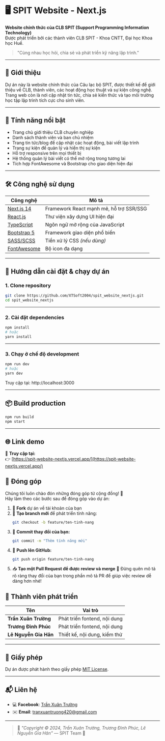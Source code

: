 # 🖥️ SPIT Website - Next.js

**Website chính thức của CLB SPIT (Support Programming Information Technology)**  
Được phát triển bởi các thành viên CLB SPIT - Khoa CNTT, Đại học Khoa học Huế.  
> "Cùng nhau học hỏi, chia sẻ và phát triển kỹ năng lập trình."

---

## 📌 Giới thiệu

Dự án này là website chính thức của Câu lạc bộ SPIT, được thiết kế để giới thiệu về CLB, thành viên, các hoạt động học thuật và sự kiện công nghệ. Trang web còn là nơi cập nhật tin tức, chia sẻ kiến thức và tạo môi trường học tập lập trình tích cực cho sinh viên.

---

## 🌟 Tính năng nổi bật

- Trang chủ giới thiệu CLB chuyên nghiệp  
- Danh sách thành viên và ban chủ nhiệm  
- Trang tin tức/blog để cập nhật các hoạt động, bài viết lập trình  
- Trang sự kiện để quản lý và hiển thị sự kiện  
- Hỗ trợ responsive trên mọi thiết bị  
- Hệ thống quản lý bài viết có thể mở rộng trong tương lai  
- Tích hợp FontAwesome và Bootstrap cho giao diện hiện đại  

---

## 🛠️ Công nghệ sử dụng

| Công nghệ | Mô tả |
|----------|------|
| [Next.js 14](https://nextjs.org/) | Framework React mạnh mẽ, hỗ trợ SSR/SSG |
| [React.js](https://reactjs.org/) | Thư viện xây dựng UI hiện đại |
| [TypeScript](https://www.typescriptlang.org/) | Ngôn ngữ mở rộng của JavaScript |
| [Bootstrap 5](https://getbootstrap.com/) | Framework giao diện phổ biến |
| [SASS/SCSS](https://sass-lang.com/) | Tiền xử lý CSS *(nếu dùng)* |
| [FontAwesome](https://fontawesome.com/) | Bộ icon đa dạng |

---

## 🚀 Hướng dẫn cài đặt & chạy dự án

### 1. Clone repository

```bash
git clone https://github.com/XTSoft2004/spit_website_nextjs.git
cd spit_website_nextjs
```

---
### 2. Cài đặt dependencies

```bash
npm install
# hoặc
yarn install
```

---
### 3. Chạy ở chế độ development

```bash
npm run dev
# hoặc
yarn dev
```
Truy cập tại: http://localhost:3000

---
## 📦 Build production

```bash
npm run build
npm start
```

---
## 🌐 Link demo

📍 **Truy cập tại:**  
👉 [https://spit-website-nextjs.vercel.app/](https://spit-website-nextjs.vercel.app/)

## 🤝 Đóng góp

Chúng tôi luôn chào đón những đóng góp từ cộng đồng! 💪  
Hãy làm theo các bước sau để đóng góp vào dự án:

1. 🍴 **Fork** dự án về tài khoản của bạn  
2. 🌱 **Tạo branch mới** để phát triển tính năng:
   ```bash
   git checkout -b feature/ten-tinh-nang
   ```
3. 💾 **Commit thay đổi của bạn:**
    ```bash
    git commit -m "Thêm tính năng mới"
    ```
4. 🚀 **Push lên GitHub:**
    ```bash
    git push origin feature/ten-tinh-nang
    ```
5. 📥 **Tạo một Pull Request để được review và merge**
🙌 Đừng quên mô tả rõ ràng thay đổi của bạn trong phần mô tả PR để giúp việc review dễ dàng hơn nhé!

## 👥 Thành viên phát triển

| Tên                    | Vai trò                                  |
|------------------------|-------------------------------------------|
| **Trần Xuân Trường**         | Phát triển fontend, nội dung       |
| **Trương Đình Phúc** | Phát triển fontend, nội dung        |
| **Lê Nguyễn Gia Hân** | Thiết kế, nội dung, kiểm thử         |

---

## 📄 Giấy phép

Dự án được phát hành theo giấy phép [MIT License](LICENSE).

---

## 📬 Liên hệ

- 💻 **Facebook**: [Trần Xuân Trường](https://www.facebook.com/xuantruong.war.clone.code)  
- ✉️ **Email**: tranxuantruong420@gmail.com

---

> 🧠 *"Copyright © 2024, Trần Xuân Trường, Trương Đình Phúc, Lê Nguyễn Gia Hân"* — SPIT Team 💙
